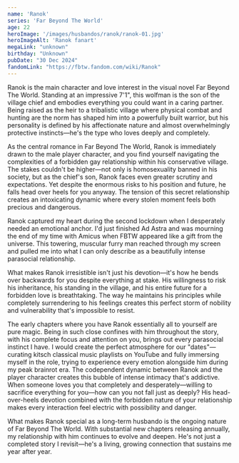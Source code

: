 ```yaml
---
name: 'Ranok'
series: 'Far Beyond The World'
age: 22
heroImage: '/images/husbandos/ranok/ranok-01.jpg'
heroImageAlt: 'Ranok fanart'
megaLink: "unknown"
birthday: "Unknown"
pubDate: "30 Dec 2024"
fandomLink: "https://fbtw.fandom.com/wiki/Ranok"
---
```

Ranok is the main character and love interest in the visual novel Far Beyond The World. Standing at an impressive 7'1", this wolfman is the son of the village chief and embodies everything you could want in a caring partner. Being raised as the heir to a tribalistic village where physical combat and hunting are the norm has shaped him into a powerfully built warrior, but his personality is defined by his affectionate nature and almost overwhelmingly protective instincts—he's the type who loves deeply and completely.

As the central romance in Far Beyond The World, Ranok is immediately drawn to the male player character, and you find yourself navigating the complexities of a forbidden gay relationship within his conservative village. The stakes couldn't be higher—not only is homosexuality banned in his society, but as the chief's son, Ranok faces even greater scrutiny and expectations. Yet despite the enormous risks to his position and future, he falls head over heels for you anyway. The tension of this secret relationship creates an intoxicating dynamic where every stolen moment feels both precious and dangerous.

Ranok captured my heart during the second lockdown when I desperately needed an emotional anchor. I'd just finished Ad Astra and was mourning the end of my time with Amicus when FBTW appeared like a gift from the universe. This towering, muscular furry man reached through my screen and pulled me into what I can only describe as a beautifully intense parasocial relationship.

What makes Ranok irresistible isn't just his devotion—it's how he bends over backwards for you despite everything at stake. His willingness to risk his inheritance, his standing in the village, and his entire future for a forbidden love is breathtaking. The way he maintains his principles while completely surrendering to his feelings creates this perfect storm of nobility and vulnerability that's impossible to resist.

The early chapters where you have Ranok essentially all to yourself are pure magic. Being in such close confines with him throughout the story, with his complete focus and attention on you, brings out every parasocial instinct I have. I would create the perfect atmosphere for our "dates"—curating kitsch classical music playlists on YouTube and fully immersing myself in the role, trying to experience every emotion alongside him during my peak brainrot era.
The codependent dynamic between Ranok and the player character creates this bubble of intense intimacy that's addictive. When someone loves you that completely and desperately—willing to sacrifice everything for you—how can you not fall just as deeply? His head-over-heels devotion combined with the forbidden nature of your relationship makes every interaction feel electric with possibility and danger.

What makes Ranok special as a long-term husbando is the ongoing nature of Far Beyond The World. With substantial new chapters releasing annually, my relationship with him continues to evolve and deepen. He's not just a completed story I revisit—he's a living, growing connection that sustains me year after year.